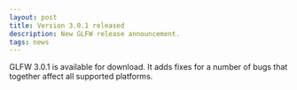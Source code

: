```yaml
---
layout: post
title: Version 3.0.1 released
description: New GLFW release announcement.
tags: news
---
```


GLFW 3.0.1 is available for download. 
It adds fixes for a number of bugs that together affect all supported platforms.

